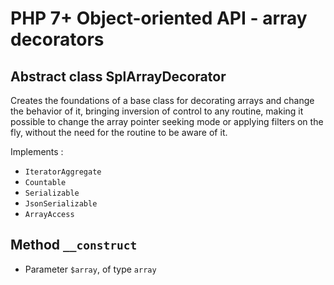 # PHP 7+ Object-oriented API - array decorators

## Abstract class SplArrayDecorator

Creates the foundations of a base class for decorating arrays and change the behavior of it,
bringing inversion of control to any routine, making it possible to change the array pointer
seeking mode or applying filters on the fly, without the need for the routine to be aware of it.

Implements :
* `IteratorAggregate`
* `Countable`
* `Serializable`
* `JsonSerializable`
* `ArrayAccess`

## Method `__construct`

* Parameter `$array`, of type `array`
